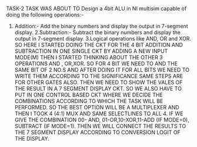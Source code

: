 TASK-2
TASK WAS ABOUT TO Design a 4bit ALU in NI multisim capable of doing the following operations:-
1. Addition:- Add the binary numbers and display the output in 7-segment display.
2.Subtraction:- Subtract the binary numbers and display the output in 7-segment display.
3.Logical operations like AND, OR and XOR.
SO HERE I STARTED DOING THE CKT FOR THE 4 BIT ADDITION AND SUBTRACTION IN ONE SINGLE CKT BY ADDING A NEW INPUT MODE(M)
THEN I STARTED THINKING ABOUT THE OTHER 3 OPERATIONS AND , OR,XOR.
SO FOR 4 BIT WE NEED TO AND THE SAME BIT OF 2 NO.S AND AFTER DOING IT FOR ALL BITS WE NEED TO WRITE THEM ACCORDING TO THE SIGNIFICANCE SAME STEPS ARE FOR OTHER GATES ALSO.
THEN WE NEED TO SHOW THE VALES OF THE RESULT IN A 7 SEGMENT DISPLAY CKT.
SO WE ALSO HAVE TO PUT IN ONE CONTROL BASED CKT WHERE WE DECIDE THE COMBINATIONS ACCORDING TO WHICH THE TASK WILL BE PERFORMED.
SO THE BEST OPTION WILL BE A MULTIPLEXER AND THEN I TOOK 4 (4:1) MUX  AND SAME SELECTLINES TO ALL 4.
IF WE GIVE THE COMBINATION 00- AND, 01-OR,10-XOR,11-ADD (IF MODE=0), SUBTRACT (IF MODE=1).
THEN WE WILL CONNECT THE RESULTS TO THE 7 SEGMENT DISPLAY ACCORDING TO CONVERSION LOGIT OF THE DISPLAY.
 
